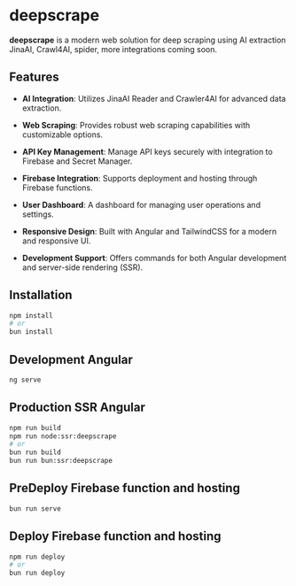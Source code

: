 # deepscrape

**deepscrape** is a modern web solution for deep scraping using AI extraction JinaAI, Crawl4AI, spider, more integrations coming soon.

## Features

- **AI Integration**: Utilizes JinaAI Reader and Crawler4AI for advanced data extraction.
- **Web Scraping**: Provides robust web scraping capabilities with customizable options.
- **API Key Management**: Manage API keys securely with integration to Firebase and Secret Manager.
- **Firebase Integration**: Supports deployment and hosting through Firebase functions.
- **User Dashboard**: A dashboard for managing user operations and settings.

- **Responsive Design**: Built with Angular and TailwindCSS for a modern and responsive UI.

- **Development Support**: Offers commands for both Angular development and server-side rendering (SSR).

## Installation

```bash
npm install
# or
bun install
```

## Development Angular

```bash
ng serve
```

## Production SSR Angular

```bash
npm run build
npm run node:ssr:deepscrape
# or
bun run build
bun run bun:ssr:deepscrape
```

## PreDeploy Firebase function and hosting

```bash
bun run serve
```

## Deploy Firebase function and hosting

```bash
npm run deploy
# or
bun run deploy
```
